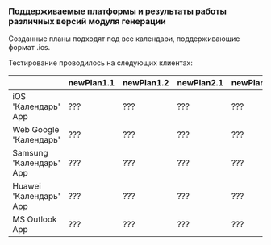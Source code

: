 ### Поддерживаемые платформы и результаты работы различных версий модуля генерации

Созданные планы подходят под все календари, поддерживающие формат .ics.

Тестирование проводилось на следующих клиентах:

|                            | **newPlan1.1** | **newPlan1.2** | **newPlan2.1** | **newPlan2.2** |
|----------------------------|------------|------------|------------|------------|
| iOS 'Календарь' App            | ???        | ???        | ???        | ???        |
| Web Google 'Календарь'         | ???        | ???        | ???        | ???        |
| Samsung 'Календарь' App | ???        | ???        | ???        | ???        |
| Huawei 'Календарь' App | ???        | ???        | ???        | ???        |
| MS Outlook App            | ???        | ???        | ???        | ???        |